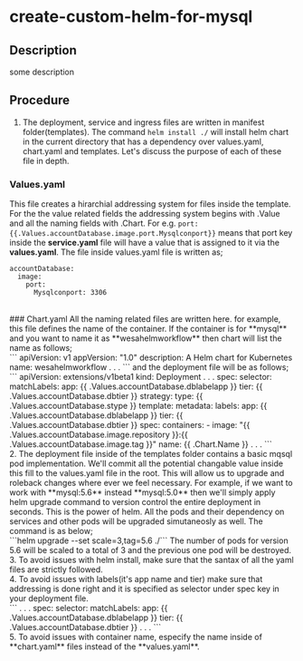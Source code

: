 # create-custom-helm-for-mysql
## Description
some description
<br/>
## Procedure<br/>
1. The deployment, service and ingress files are written in manifest folder(templates). The command `helm install ./` will install helm chart in the current directory that has a dependency over values.yaml, chart.yaml and templates. Let's discuss the purpose of each of these file in depth.<br/>

### Values.yaml<br/>
This file creates a hirarchial addressing system for files inside the template. For the the value related fields the addressing system begins with .Value and all the naming fields with .Chart. For e.g. `port: {{.Values.accountDatabase.image.port.Mysqlconport}}` means that port key inside the **service.yaml** file will have a value that is assigned to it via the **values.yaml**. The file inside values.yaml file is written as;<br/>
```
accountDatabase:
  image:
    port:
      Mysqlconport: 3306
```
<br/>
### Chart.yaml
All the naming related files are written here. for example, this file defines the name of the container. If the container is for **mysql** and you want to name it as **wesahelmworkflow** then chart will list the name as follows;<br/>
```
apiVersion: v1
appVersion: "1.0"
description: A Helm chart for Kubernetes
name: wesahelmworkflow
.
.
.
```
and the deployment file will be as follows;<br/>
```
apiVersion: extensions/v1beta1
kind: Deployment
.
.
.
spec:
  selector:
    matchLabels:
      app: {{ .Values.accountDatabase.dblabelapp }}
      tier: {{ .Values.accountDatabase.dbtier }}
  strategy:
    type: {{ .Values.accountDatabase.stype }}
  template:
    metadata:
      labels:
        app: {{ .Values.accountDatabase.dblabelapp }}
        tier: {{ .Values.accountDatabase.dbtier }}
    spec:
      containers:
        - image: "{{ .Values.accountDatabase.image.repository }}:{{ .Values.accountDatabase.image.tag }}"
          name: {{ .Chart.Name }}
.
.
.
```
<br/>
2. The deployment file inside of the templates folder contains a basic mqsql pod implementation. We'll commit all the potential changable value inside this fill to the values.yaml file in the root. This will allow us to upgrade and roleback changes where ever we feel necessary. For example, if we want to work with **mysql:5.6** instead **mysql:5.0** then we'll simply apply helm upgrade command to version control the entire deployment in seconds. This is the power of helm. All the pods and their dependency on services and other pods will be upgraded simutaneosly as well. The command is as below;<br/>
```helm upgrade --set scale=3,tag=5.6 <deployement_name> ./```
The number of pods for version 5.6 will be scaled to a total of 3 and the previous one pod will be destroyed.<br/>
3. To avoid issues with helm install, make sure that the santax of all the yaml files are strictly followed.<br/>
4. To avoid issues with labels(it's app name and tier) make sure that addressing is done right and it is specified as selector under spec key in your deployment file.<br/>
```
.
.
.
spec:
  selector:
    matchLabels:
      app: {{ .Values.accountDatabase.dblabelapp }}
      tier: {{ .Values.accountDatabase.dbtier }}
.
.
.
```
<br/>
5. To avoid issues with container name, especify the name inside of **chart.yaml** files instead of the **values.yaml**.
